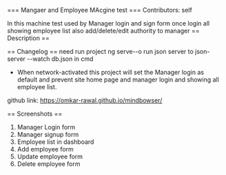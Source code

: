 === Mangaer and Employee MAcgine test ===
Contributors: self

In this machine test used by Manager login and sign form once login all showing employee list also add/delete/edit authority to manager 
== Description ==


== Changelog ==
need run project ng serve--o
run json server to json-server --watch db.json in cmd


* When network-activated this project will set the Manager login as default and prevent site home page and manager login and showing all employee list.

github link:
https://omkar-rawal.github.io/mindbowser/



== Screenshots ==
1. Manager Login form
2. Manager signup form
3. Employee list in dashboard
5. Add employee form
6. Update employee form
7. Delete employee form
